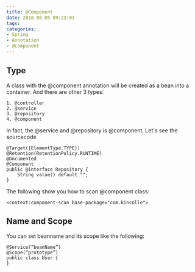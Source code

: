 ```yaml
---
title: @Component
date: 2018-08-05 09:23:03
tags:
categories:
- Spring
- Annotation
- @Component
---
```

## Type
A class with the @component annotation will be created as a bean into a container. And there are other 3 types:

	1. @controller
	2. @service
	3. @repository
	4. @component

In fact, the @service and @repository is @component. Let's see the sourcecode 

	@Target({ElementType.TYPE})
	@Retention(RetentionPolicy.RUNTIME)
	@Documented
	@Component
	public @interface Repository {
		String value() default "";
	}


The following show you how to scan @component class:

	<context:component-scan base-package="com.kincolle">

 
## Name and Scope

You can set beanname and its scope like the following:

	@Service(“beanName”)
	@Scope(“prototype”)
	public class User {
	} 

